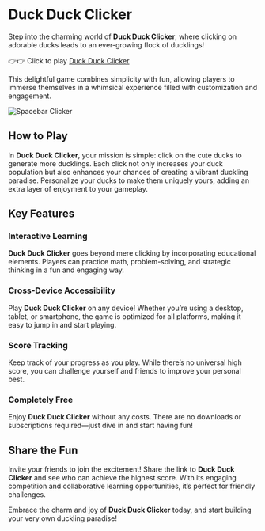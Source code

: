 # Duck Duck Clicker

Step into the charming world of **Duck Duck Clicker**, where clicking on adorable ducks leads to an ever-growing flock of ducklings! 

👉👉 Click to play [Duck Duck Clicker](https://playclickergames.org/game/duck-duck-clicker)

This delightful game combines simplicity with fun, allowing players to immerse themselves in a whimsical experience filled with customization and engagement.

![Spacebar Clicker](https://game.playclickergames.org/202502091911860.jpeg)

## How to Play

In **Duck Duck Clicker**, your mission is simple: click on the cute ducks to generate more ducklings. Each click not only increases your duck population but also enhances your chances of creating a vibrant duckling paradise. Personalize your ducks to make them uniquely yours, adding an extra layer of enjoyment to your gameplay.

## Key Features

### Interactive Learning

**Duck Duck Clicker** goes beyond mere clicking by incorporating educational elements. Players can practice math, problem-solving, and strategic thinking in a fun and engaging way.

### Cross-Device Accessibility

Play **Duck Duck Clicker** on any device! Whether you’re using a desktop, tablet, or smartphone, the game is optimized for all platforms, making it easy to jump in and start playing.

### Score Tracking

Keep track of your progress as you play. While there’s no universal high score, you can challenge yourself and friends to improve your personal best.

### Completely Free

Enjoy **Duck Duck Clicker** without any costs. There are no downloads or subscriptions required—just dive in and start having fun!

## Share the Fun

Invite your friends to join the excitement! Share the link to **Duck Duck Clicker** and see who can achieve the highest score. With its engaging competition and collaborative learning opportunities, it’s perfect for friendly challenges.

Embrace the charm and joy of **Duck Duck Clicker** today, and start building your very own duckling paradise!
